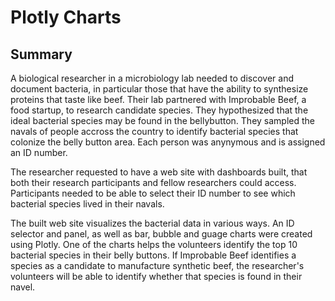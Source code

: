 # Plotly Charts

## Summary
A biological researcher in a microbiology lab needed to discover and document bacteria, in particular those that have the ability to synthesize proteins that taste like beef. Their lab partnered with Improbable Beef, a food startup, to research candidate species. They hypothesized that the ideal bacterial species may be found in the bellybutton. They sampled the navals of people accross the country to identify bacterial species that colonize the belly button area. Each person was anynymous and is assigned an ID number. 

The researcher requested to have a web site with dashboards built, that both their research participants and fellow researchers could access. Participants needed to be able to select their ID number to see which bacterial species lived in their navals.

The built web site visualizes the bacterial data in various ways. An ID selector and panel, as well as bar, bubble and guage charts were created using Plotly. One of the charts helps the volunteers identify the top 10 bacterial species in their belly buttons. If Improbable Beef identifies a species as a candidate to manufacture synthetic beef, the researcher's volunteers will be able to identify whether that species is found in their navel.
